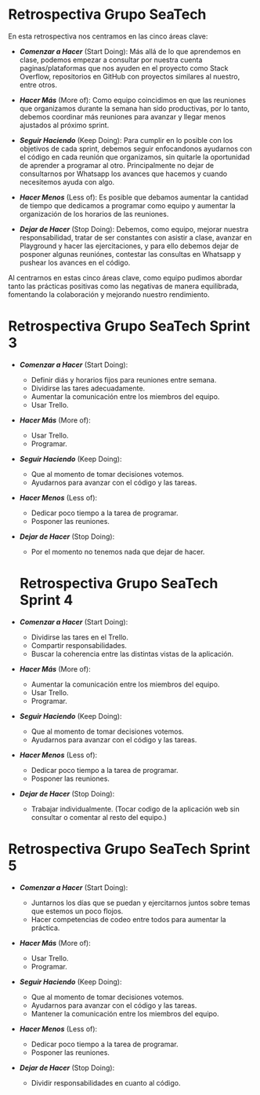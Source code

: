 # Retrospectiva Grupo SeaTech

En esta retrospectiva nos centramos en las cinco áreas clave:

- ***Comenzar a Hacer*** (Start Doing): Más allá de lo que aprendemos en clase, podemos empezar a consultar por nuestra cuenta paginas/plataformas que nos ayuden en el proyecto como Stack Overflow, repositorios en GitHub con proyectos similares al nuestro, entre otros.

- ***Hacer Más*** (More of): Como equipo coincidimos en que las reuniones que organizamos durante la semana han sido productivas, por lo tanto, debemos coordinar más reuniones para avanzar y llegar menos ajustados al próximo sprint.

- ***Seguir Haciendo*** (Keep Doing): Para cumplir en lo posible con los objetivos de cada sprint, debemos seguir enfocandonos ayudarnos con el código en cada reunión que organizamos, sin quitarle la oportunidad de aprender a programar al otro. Principalmente no dejar de consultarnos por Whatsapp los avances que hacemos y cuando necesitemos ayuda con algo.

- ***Hacer Menos*** (Less of): Es posible que debamos aumentar la cantidad de tiempo que dedicamos a programar como equipo y aumentar la organización de los horarios de las reuniones.

- ***Dejar de Hacer*** (Stop Doing): Debemos, como equipo, mejorar nuestra responsabilidad, tratar de ser constantes con asistir a clase, avanzar en Playground y hacer las ejercitaciones, y para ello debemos dejar de posponer algunas reuniónes, contestar las consultas en Whatsapp y pushear los avances en el código.

Al centrarnos en estas cinco áreas clave, como equipo pudimos abordar tanto las prácticas positivas como las negativas de manera equilibrada, fomentando la colaboración y mejorando nuestro rendimiento.

# Retrospectiva Grupo SeaTech Sprint 3

- ***Comenzar a Hacer*** (Start Doing): 
    - Definir diás y horarios fijos para reuniones entre semana.
    - Dividirse las tares adecuadamente.
    - Aumentar la comunicación entre los miembros del equipo.
    - Usar Trello.

- ***Hacer Más*** (More of):
    - Usar Trello.
    - Programar.

- ***Seguir Haciendo*** (Keep Doing):
    - Que al momento de tomar decisiones votemos.
    - Ayudarnos para avanzar con el código y las tareas.

- ***Hacer Menos*** (Less of):
    - Dedicar poco tiempo a la tarea de programar.
    - Posponer las reuniones.

- ***Dejar de Hacer*** (Stop Doing):
    - Por el momento no tenemos nada que dejar de hacer.

    # Retrospectiva Grupo SeaTech Sprint 4

- ***Comenzar a Hacer*** (Start Doing): 
    - Dividirse las tares en el Trello.
    - Compartir responsabilidades.
    - Buscar la coherencia entre las distintas vistas de la aplicación.

- ***Hacer Más*** (More of):
    - Aumentar la comunicación entre los miembros del equipo.   
    - Usar Trello.
    - Programar.

- ***Seguir Haciendo*** (Keep Doing):
    - Que al momento de tomar decisiones votemos.
    - Ayudarnos para avanzar con el código y las tareas.

- ***Hacer Menos*** (Less of):
    - Dedicar poco tiempo a la tarea de programar.
    - Posponer las reuniones.

- ***Dejar de Hacer*** (Stop Doing):
    - Trabajar individualmente. (Tocar codigo de la aplicación web sin consultar o comentar al resto del equipo.)

# Retrospectiva Grupo SeaTech Sprint 5

- ***Comenzar a Hacer*** (Start Doing): 
    - Juntarnos los días que se puedan y ejercitarnos juntos sobre temas que estemos un poco flojos.
    - Hacer competencias de codeo entre todos para aumentar la práctica.

- ***Hacer Más*** (More of):
    - Usar Trello.
    - Programar.

- ***Seguir Haciendo*** (Keep Doing):
    - Que al momento de tomar decisiones votemos.
    - Ayudarnos para avanzar con el código y las tareas.
    - Mantener la comunicación entre los miembros del equipo.

- ***Hacer Menos*** (Less of):
    - Dedicar poco tiempo a la tarea de programar.
    - Posponer las reuniones.

- ***Dejar de Hacer*** (Stop Doing):
    - Dividir responsabilidades en cuanto al código.